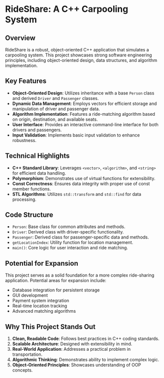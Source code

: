 # RideShare: A C++ Carpooling System

## Overview

RideShare is a robust, object-oriented C++ application that simulates a carpooling system. This project showcases strong software engineering principles, including object-oriented design, data structures, and algorithm implementation.

## Key Features

- **Object-Oriented Design**: Utilizes inheritance with a base `Person` class and derived `Driver` and `Passenger` classes.
- **Dynamic Data Management**: Employs vectors for efficient storage and manipulation of driver and passenger data.
- **Algorithm Implementation**: Features a ride-matching algorithm based on origin, destination, and available seats.
- **User Interface**: Provides an interactive command-line interface for both drivers and passengers.
- **Input Validation**: Implements basic input validation to enhance robustness.

## Technical Highlights

- **C++ Standard Library**: Leverages `<vector>`, `<algorithm>`, and `<string>` for efficient data handling.
- **Polymorphism**: Demonstrates use of virtual functions for extensibility.
- **Const Correctness**: Ensures data integrity with proper use of const member functions.
- **STL Algorithms**: Utilizes `std::transform` and `std::find` for data processing.

## Code Structure

- `Person`: Base class for common attributes and methods.
- `Driver`: Derived class with driver-specific functionality.
- `Passenger`: Derived class for passenger-specific data and methods.
- `getLocationIndex`: Utility function for location management.
- `main()`: Core logic for user interaction and ride matching.

## Potential for Expansion

This project serves as a solid foundation for a more complex ride-sharing application. Potential areas for expansion include:

- Database integration for persistent storage
- GUI development
- Payment system integration
- Real-time location tracking
- Advanced matching algorithms

## Why This Project Stands Out

1. **Clean, Readable Code**: Follows best practices in C++ coding standards.
2. **Scalable Architecture**: Designed with extensibility in mind.
3. **Real-World Application**: Addresses a practical problem in transportation.
4. **Algorithmic Thinking**: Demonstrates ability to implement complex logic.
5. **Object-Oriented Principles**: Showcases understanding of OOP concepts.

